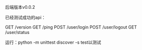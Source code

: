 后端版本v0.0.2

已经测试成功的api：

GET /version
GET /ping
POST /user/login
POST /user/logout
GET /user/status


运行：python -m unittest discover -s test以测试
